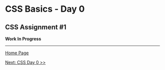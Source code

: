 # CSS Basics - Day 0


## CSS Assignment #1

**Work In Progress**

---

[Home Page](../README.md)

[Next: CSS Day 0 >>]()
